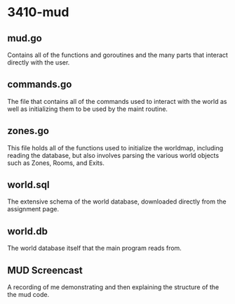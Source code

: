 # 3410-mud

## mud.go
Contains all of the functions and goroutines and the many parts that interact directly with the user.

## commands.go
The file that contains all of the commands used to interact with the world as well as initializing them to be used by the maint routine.

## zones.go
This file holds all of the functions used to initialize the worldmap, including reading the database, but also involves parsing the various world objects such as Zones, Rooms, and Exits.

## world.sql
The extensive schema of the world database, downloaded directly from the assignment page.

## world.db
The world database itself that the main program reads from.

## MUD Screencast
A recording of me demonstrating and then explaining the structure of the the mud code.
